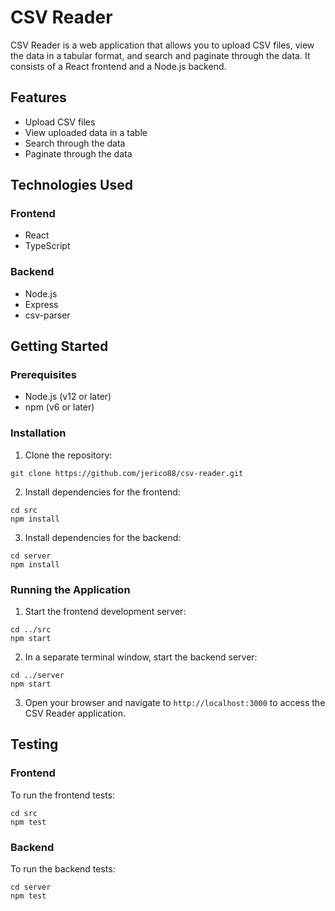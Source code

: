 # CSV Reader

CSV Reader is a web application that allows you to upload CSV files, view the data in a tabular format, and search and paginate through the data. It consists of a React frontend and a Node.js backend.

## Features

- Upload CSV files
- View uploaded data in a table
- Search through the data
- Paginate through the data

## Technologies Used

### Frontend

- React
- TypeScript

### Backend

- Node.js
- Express
- csv-parser

## Getting Started

### Prerequisites

- Node.js (v12 or later)
- npm (v6 or later)

### Installation

1. Clone the repository:

```
git clone https://github.com/jerico88/csv-reader.git
```

2. Install dependencies for the frontend:
```
cd src
npm install
```

3. Install dependencies for the backend:
```
cd server
npm install
```

### Running the Application

1. Start the frontend development server:
```
cd ../src
npm start
```

2. In a separate terminal window, start the backend server:
```
cd ../server
npm start
```

3. Open your browser and navigate to `http://localhost:3000` to access the CSV Reader application.

## Testing

### Frontend
To run the frontend tests:
```
cd src
npm test
```

### Backend
To run the backend tests:
```
cd server
npm test
```
